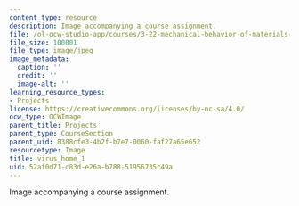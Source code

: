 ```yaml
---
content_type: resource
description: Image accompanying a course assignment.
file: /ol-ocw-studio-app/courses/3-22-mechanical-behavior-of-materials-spring-2008/52af0d71c83de26ab78851956735c49a_virus_home_1.jpg
file_size: 100001
file_type: image/jpeg
image_metadata:
  caption: ''
  credit: ''
  image-alt: ''
learning_resource_types:
- Projects
license: https://creativecommons.org/licenses/by-nc-sa/4.0/
ocw_type: OCWImage
parent_title: Projects
parent_type: CourseSection
parent_uid: 8388cfe3-4b2f-b7e7-0060-faf27a65e652
resourcetype: Image
title: virus_home_1
uid: 52af0d71-c83d-e26a-b788-51956735c49a
---
```

Image accompanying a course assignment.